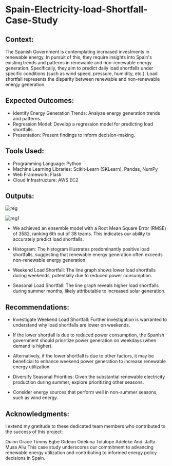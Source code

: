 # Spain-Electricity-load-Shortfall-Case-Study

## Context:
The Spanish Government is contemplating increased investments in renewable energy. In pursuit of this, they require insights into Spain's existing trends and patterns in renewable and non-renewable energy generation. Specifically, they aim to predict daily load shortfalls under specific conditions (such as wind speed, pressure, humidity, etc.). Load shortfall represents the disparity between renewable and non-renewable energy generation.

## Expected Outcomes:

- Identify Energy Generation Trends: Analyze energy generation trends and patterns.
- Regression Model: Develop a regression model for predicting load shortfalls.
- Presentation: Present findings to inform decision-making.
  
## Tools Used:

- Programming Language: Python
- Machine Learning Libraries: Scikit-Learn (SKLearn), Pandas, NumPy
- Web Framework: Flask
- Cloud Infrastructure: AWS EC2
  
## Outputs:
![reg](https://github.com/estherakinniyi/Spain-Electricity-load-Shortfall-Case-Study/assets/110997228/69f3d284-fafe-4279-8666-02dfa75addf1)



![reg1](https://github.com/estherakinniyi/Spain-Electricity-load-Shortfall-Case-Study/assets/110997228/a3ac0c52-578f-4278-ab16-f6f298971a6f)

- We achieved an ensemble model with a Root Mean Square Error (RMSE) of 3582, ranking 6th out of 38 teams. This indicates our ability to accurately predict load shortfalls.

- Histogram: The histogram illustrates predominantly positive load shortfalls, suggesting that renewable energy generation often exceeds non-renewable energy generation.

- Weekend Load Shortfall: The line graph shows lower load shortfalls during weekends, potentially due to reduced power consumption.

- Seasonal Load Shortfall: The line graph reveals higher load shortfalls during summer months, likely attributable to increased solar generation.

## Recommendations:

- Investigate Weekend Load Shortfall: Further investigation is warranted to understand why load shortfalls are lower on weekends.

- If the lower shortfall is due to reduced power consumption, the Spanish government should prioritize power generation on weekdays (when demand is higher).
- Alternatively, if the lower shortfall is due to other factors, it may be beneficial to enhance weekend power generation to increase renewable energy utilization.
- Diversify Seasonal Priorities: Given the substantial renewable electricity production during summer, explore prioritizing other seasons.
- Consider energy sources that perform well in non-summer seasons, such as wind energy.
  
## Acknowledgments:

I extend my gratitude to these dedicated team members who contributed to the success of this project:

Ouinn Grace
Timmy Egbe
Gideon Odekina
Tolulope Adeleke
Andi Jafta
Musa Aliu
This case study underscores our commitment to advancing renewable energy utilization and contributing to informed energy policy decisions in Spain.
